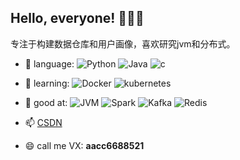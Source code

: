 
## Hello, everyone! 👋👋👋

专注于构建数据仓库和用户画像，喜欢研究jvm和分布式。


- 🔭 language: 
            ![Python](https://img.shields.io/badge/-Python-8fcfd1?style=plastic&logo=Python)
            ![Java](https://img.shields.io/badge/-Java-8fcfd1?style=plastic&logo=Java)
            ![c](https://img.shields.io/badge/-C++-green?style=plastic&logo=c++)
- 🌱 learning:
            ![Docker](https://img.shields.io/badge/-Docker-9cf?style=plastic&logo=Docker)
            ![kubernetes](https://img.shields.io/badge/-kubernetes-green?style=plastic&logo=kubernetes)
- 👯 good at: 
            ![JVM](https://img.shields.io/badge/-JVM-red?style=plastic&logo=jvm)
            ![Spark](https://img.shields.io/badge/-Spark-red?style=plastic)
            ![Kafka](https://img.shields.io/badge/-Kafka-red?style=plastic)
            ![Redis](https://img.shields.io/badge/-Redis-red?style=plastic)
            
- 📫 [CSDN](https://blog.csdn.net/fenglei0415)
- 😄 call me VX: **aacc6688521**

